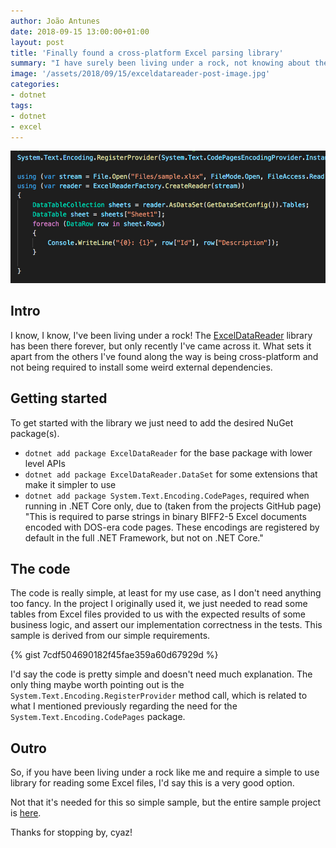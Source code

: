```yaml
---
author: João Antunes
date: 2018-09-15 13:00:00+01:00
layout: post
title: 'Finally found a cross-platform Excel parsing library'
summary: "I have surely been living under a rock, not knowing about the ExcelDataReader library, but now I do!"
image: '/assets/2018/09/15/exceldatareader-post-image.jpg'
categories:
- dotnet
tags:
- dotnet
- excel
---
```


[![Excel](/assets/2018/09/15/exceldatareader-post-image.jpg)](/assets/2018/09/15/exceldatareader-post-image.jpg)

## Intro
I know, I know, I've been living under a rock! The [ExcelDataReader](https://github.com/ExcelDataReader/ExcelDataReader) library has been there forever, but only recently I've came across it. What sets it apart from the others I've found along the way is being cross-platform and not being required to install some weird external dependencies. 

## Getting started
To get started with the library we just need to add the desired NuGet package(s).
- `dotnet add package ExcelDataReader` for the base package with lower level APIs
- `dotnet add package ExcelDataReader.DataSet` for some extensions that make it simpler to use
- `dotnet add package System.Text.Encoding.CodePages`, required when running in .NET Core only, due to (taken from the projects GitHub page) "This is required to parse strings in binary BIFF2-5 Excel documents encoded with DOS-era code pages. These encodings are registered by default in the full .NET Framework, but not on .NET Core."

## The code
The code is really simple, at least for my use case, as I don't need anything too fancy. In the project I originally used it, we just needed to read some tables from Excel files provided to us with the expected results of some business logic, and assert our implementation correctness in the tests. This sample is derived from our simple requirements.

{% gist 7cdf504690182f45fae359a60d67929d %}

I'd say the code is pretty simple and doesn't need much explanation. The only thing maybe worth pointing out is the `System.Text.Encoding.RegisterProvider` method call, which is related to what I mentioned previously regarding the need for the `System.Text.Encoding.CodePages` package.

## Outro
So, if you have been living under a rock like me and require a simple to use library for reading some Excel files, I'd say this is a very good option.

Not that it's needed for this so simple sample, but the entire sample project is [here](https://github.com/joaofbantunes/ExcelDataReaderSample).

Thanks for stopping by, cyaz!